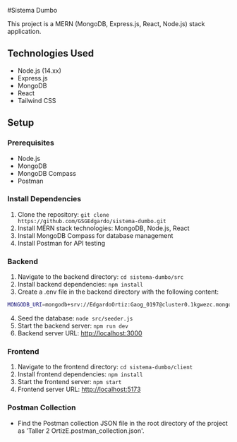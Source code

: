 #Sistema Dumbo

This project is a MERN (MongoDB, Express.js, React, Node.js) stack application.

## Technologies Used
- Node.js (14.xx)
- Express.js
- MongoDB
- React
- Tailwind CSS

## Setup

### Prerequisites
- Node.js
- MongoDB
- MongoDB Compass
- Postman

### Install Dependencies
1. Clone the repository: `git clone https://github.com/GSGEdgardo/sistema-dumbo.git`
2. Install MERN stack technologies: MongoDB, Node.js, React
3. Install MongoDB Compass for database management
4. Install Postman for API testing

### Backend
1. Navigate to the backend directory: `cd sistema-dumbo/src`
2. Install backend dependencies: `npm install`
3. Create a .env file in the backend directory with the following content:

```bash
MONGODB_URI=mongodb+srv://EdgardoOrtiz:Gaog_0197@cluster0.1kgwezc.mongodb.net/
```
4. Seed the database: `node src/seeder.js`
5. Start the backend server: `npm run dev`
6. Backend server URL: [http://localhost:3000](http://localhost:3000)

### Frontend
1. Navigate to the frontend directory: `cd sistema-dumbo/client`
2. Install frontend dependencies: `npm install`
3. Start the frontend server: `npm start`
4. Frontend server URL: [http://localhost:5173](http://localhost:5173)

### Postman Collection
- Find the Postman collection JSON file in the root directory of the project as 'Taller 2 OrtizE.postman_collection.json'.
